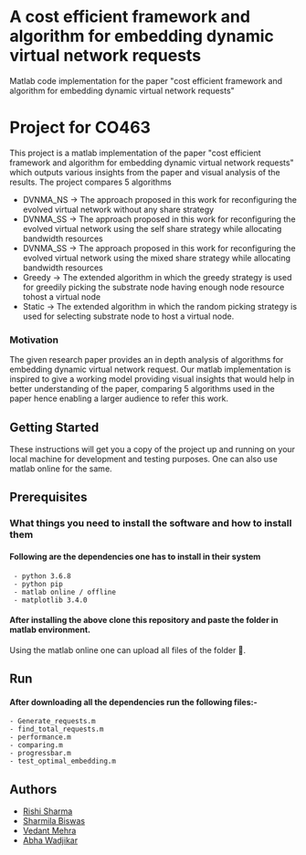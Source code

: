 #  A cost efficient framework and algorithm for embedding dynamic virtual network requests
Matlab code implementation for the paper "cost efficient framework and algorithm for embedding dynamic virtual network requests"

# Project for CO463

This project is a matlab implementation of the paper "cost efficient framework and algorithm for embedding dynamic virtual network requests" which outputs various insights from the paper and visual analysis of the results.
The project compares 5 algorithms
  - DVNMA_NS -> The approach proposed in this work for reconfiguring the evolved virtual network without any share strategy
  - DVNMA_SS -> The approach proposed in this work for reconfiguring the evolved virtual network using the self share strategy while allocating bandwidth resources
  - DVNMA_SS -> The approach proposed in this work for reconfiguring the evolved virtual network using the mixed share strategy while allocating bandwidth resources
  - Greedy -> The extended algorithm in which the greedy strategy is used for greedily picking the substrate node having enough node resource tohost a virtual node
  - Static -> The extended algorithm in which the random picking strategy is used for selecting substrate node to host a virtual node.

### Motivation
The given research paper provides an in depth analysis of algorithms for embedding dynamic virtual network request. Our matlab
implementation is inspired to give a working model providing visual insights that would help in better understanding of the paper, comparing 
5 algorithms used in the paper hence enabling a larger audience to refer this work.

## Getting Started

These instructions will get you a copy of the project up and running on your local machine for development and testing purposes. 
One can also use matlab online for the same.

## Prerequisites

### What things you need to install the software and how to install them

#### Following are the dependencies one has to install in their system
 ``` 
  - python 3.6.8 
  - python pip
  - matlab online / offline
  - matplotlib 3.4.0
 ```
#### After installing the above clone this repository and paste the folder in matlab environment.  
 
Using the matlab online one can upload all files of the folder 📂.

## Run

#### After downloading all the dependencies run the following files:- 
   
    - Generate_requests.m 
    - find_total_requests.m
    - performance.m
    - comparing.m
    - progressbar.m
    - test_optimal_embedding.m

## Authors
  - [Rishi Sharma](https://github.com/kampaitees)
  - [Sharmila Biswas](https://github.com/Shormi5399)
  - [Vedant Mehra](https://github.com/vmehra25)
  - [Abha Wadjikar](https://github.com/abha224)

